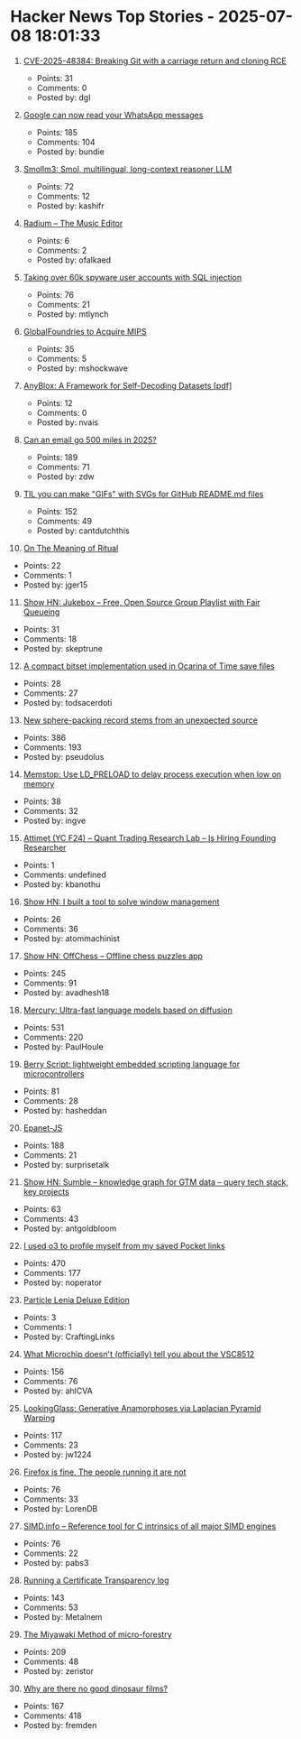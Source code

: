 # Hacker News Top Stories - 2025-07-08 18:01:33

1. [CVE-2025-48384: Breaking Git with a carriage return and cloning RCE](https://dgl.cx/2025/07/git-clone-submodule-cve-2025-48384)
   - Points: 31
   - Comments: 0
   - Posted by: dgl

2. [Google can now read your WhatsApp messages](https://www.neowin.net/guides/google-can-now-read-your-whatsapp-messages-heres-how-to-stop-it/)
   - Points: 185
   - Comments: 104
   - Posted by: bundie

3. [Smollm3: Smol, multilingual, long-context reasoner LLM](https://huggingface.co/blog/smollm3)
   - Points: 72
   - Comments: 12
   - Posted by: kashifr

4. [Radium – The Music Editor](http://users.notam02.no/~kjetism/radium/)
   - Points: 6
   - Comments: 2
   - Posted by: ofalkaed

5. [Taking over 60k spyware user accounts with SQL injection](https://ericdaigle.ca/posts/taking-over-60k-spyware-user-accounts/)
   - Points: 76
   - Comments: 21
   - Posted by: mtlynch

6. [GlobalFoundries to Acquire MIPS](https://mips.com/press-releases/gf-mips/)
   - Points: 35
   - Comments: 5
   - Posted by: mshockwave

7. [AnyBlox: A Framework for Self-Decoding Datasets [pdf]](https://gienieczko.com/anyblox-paper)
   - Points: 12
   - Comments: 0
   - Posted by: nvais

8. [Can an email go 500 miles in 2025?](https://flak.tedunangst.com/post/can-an-email-go-500-miles-in-2025)
   - Points: 189
   - Comments: 71
   - Posted by: zdw

9. [TIL you can make "GIFs" with SVGs for GitHub README.md files](https://koaning.io/posts/svg-gifs/)
   - Points: 152
   - Comments: 49
   - Posted by: cantdutchthis

10. [On The Meaning of Ritual](https://alicemaz.substack.com/p/on-the-meaning-of-ritual)
   - Points: 22
   - Comments: 1
   - Posted by: jger15

11. [Show HN: Jukebox – Free, Open Source Group Playlist with Fair Queueing](https://www.jukeboxhq.com/)
   - Points: 31
   - Comments: 18
   - Posted by: skeptrune

12. [A compact bitset implementation used in Ocarina of Time save files](https://github.com/jb55/oot_bitset)
   - Points: 28
   - Comments: 27
   - Posted by: todsacerdoti

13. [New sphere-packing record stems from an unexpected source](https://www.quantamagazine.org/new-sphere-packing-record-stems-from-an-unexpected-source-20250707/)
   - Points: 386
   - Comments: 193
   - Posted by: pseudolus

14. [Memstop: Use LD_PRELOAD to delay process execution when low on memory](https://github.com/surban/memstop)
   - Points: 38
   - Comments: 32
   - Posted by: ingve

15. [Attimet (YC F24) – Quant Trading Research Lab – Is Hiring Founding Researcher](https://www.ycombinator.com/companies/attimet/jobs/6LaQIc5-founding-researcher-quant)
   - Points: 1
   - Comments: undefined
   - Posted by: kbanothu

16. [Show HN: I built a tool to solve window management](https://aboveaverageuser.com/smartswitcher)
   - Points: 26
   - Comments: 36
   - Posted by: atommachinist

17. [Show HN: OffChess – Offline chess puzzles app](https://offchess.com)
   - Points: 245
   - Comments: 91
   - Posted by: avadhesh18

18. [Mercury: Ultra-fast language models based on diffusion](https://arxiv.org/abs/2506.17298)
   - Points: 531
   - Comments: 220
   - Posted by: PaulHoule

19. [Berry Script: lightweight embedded scripting language for microcontrollers](https://berry-lang.github.io/)
   - Points: 81
   - Comments: 28
   - Posted by: hasheddan

20. [Epanet-JS](https://macwright.com/2025/07/03/epanet-placemark)
   - Points: 188
   - Comments: 21
   - Posted by: surprisetalk

21. [Show HN: Sumble – knowledge graph for GTM data – query tech stack, key projects](https://sumble.com)
   - Points: 63
   - Comments: 43
   - Posted by: antgoldbloom

22. [I used o3 to profile myself from my saved Pocket links](https://noperator.dev/posts/o3-pocket-profile/)
   - Points: 470
   - Comments: 177
   - Posted by: noperator

23. [Particle Lenia Deluxe Edition](https://www.craftlinks.art/Notebook/particle-lenia/)
   - Points: 3
   - Comments: 1
   - Posted by: CraftingLinks

24. [What Microchip doesn't (officially) tell you about the VSC8512](https://serd.es/2025/07/04/Switch-project-pt3.html)
   - Points: 156
   - Comments: 76
   - Posted by: ahlCVA

25. [LookingGlass: Generative Anamorphoses via Laplacian Pyramid Warping](https://studios.disneyresearch.com/2025/06/09/lookingglass-generative-anamorphoses-via-laplacian-pyramid-warping/)
   - Points: 117
   - Comments: 23
   - Posted by: jw1224

26. [Firefox is fine. The people running it are not](https://www.theregister.com/2025/07/08/firefox_isnt_dead/)
   - Points: 76
   - Comments: 33
   - Posted by: LorenDB

27. [SIMD.info – Reference tool for C intrinsics of all major SIMD engines](https://simd.info/)
   - Points: 76
   - Comments: 22
   - Posted by: pabs3

28. [Running a Certificate Transparency log](https://words.filippo.io/run-sunlight/)
   - Points: 143
   - Comments: 53
   - Posted by: Metalnem

29. [The Miyawaki Method of micro-forestry](https://www.futureecologies.net/listen/fe-6-5-the-method)
   - Points: 209
   - Comments: 48
   - Posted by: zeristor

30. [Why are there no good dinosaur films?](https://briannazigler.substack.com/p/why-are-there-no-good-dinosaur-films)
   - Points: 167
   - Comments: 418
   - Posted by: fremden

